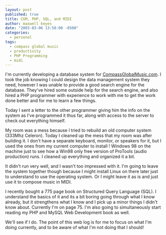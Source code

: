 ```yaml
---
layout: post
published: true
title: CGM, PHP, SQL, and MIDI
author: maxwell keyes
date: "2003-03-06 13:58:00 -0500"
categories:
  - personal
tags:
  - compass global music
  - productivity
  - PHP Programming
  - midi
---
```


I'm currently developing a database system for [CompassGlobalMusic.com]. I took
the job knowing I could design the data management system they need, however I
was unable to provide a good search engine for the database. They've hired some
outside help for the search engine, and also hired a PHP programmer with
experience to work with me to get the work done better and for me to learn a
few things.

[CompassGlobalMusic.com]: http://www.compassglobalmusic.com/

Today I sent a letter to the other programmer giving him the info on the system
as I've programmed it thus far, along with access to the server to check out
everything himself.

My room was a mess because I tried to rebuild an old computer system (333Mhz
Celeron). Today I cleaned up the mess that my room was after building it. I
don't have a separate keyboard, monitor, or speakers for it, but I used the ones
from my current computer to install ! Windows 98 on the machine just to see how
a Win98 only free version of ProTools (audio production) runs. I cleaned up
everything and organized it a bit.

It didn't run very well, and I wasn't too impressed with it. I'm going to leave
the system together though because I might install Linux on there later just to
understand to use the operating system. Or I might leave it as is and just use
it to compose music in MIDI.

I recently bought a 775 page book on Structured Query Language (SQL). I
understand the basics of it and its a bit boring going through what I know
already, but it strengthens what I know and I pick up a minor things I didn't
know about. Currently I'm on page 75. I'm also going to simultaneously start
reading my PHP and MySQL Web Development book as well.

We'll see if I do. The point of this web log is for me to focus on what I'm
doing currently, and to be aware of what I'm not doing that I should!
